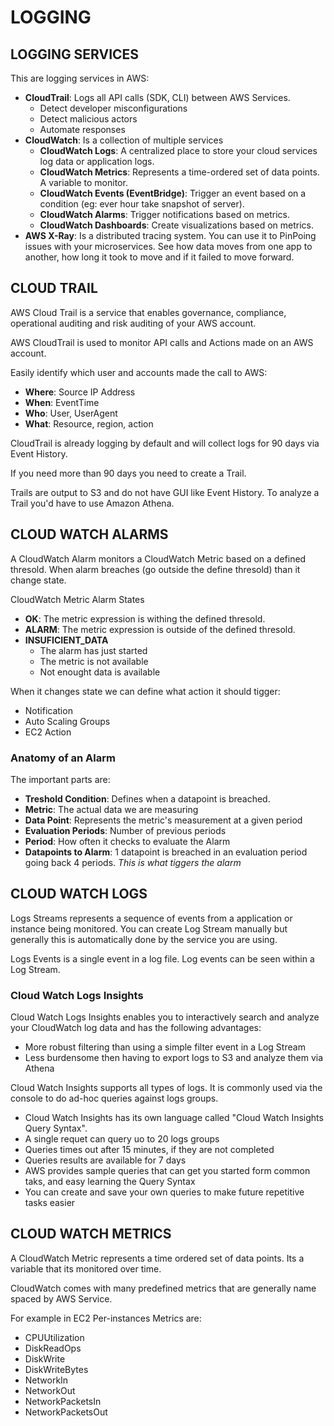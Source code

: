 # LOGGING

## LOGGING SERVICES

This are logging services in AWS:
 - **CloudTrail**: Logs all API calls (SDK, CLI) between AWS Services.
    - Detect developer misconfigurations
    - Detect malicious actors
    - Automate responses
 - **CloudWatch**: Is a collection of multiple services
    - **CloudWatch Logs**: A centralized place to store your cloud services log data or application logs.
    - **CloudWatch Metrics**: Represents a time-ordered set of data points. A variable to monitor.
    - **CloudWatch Events (EventBridge)**: Trigger an event based on a condition (eg: ever hour take snapshot of server).
    - **CloudWatch Alarms**: Trigger notifications based on metrics.
    - **CloudWatch Dashboards**: Create visualizations based on metrics.
 - **AWS X-Ray**: Is a distributed tracing system. You can use it to PinPoing issues with your microservices. See how data moves from one app to another, how long it took to move and if it failed to move forward.

## CLOUD TRAIL

AWS Cloud Trail is a service that enables governance, compliance, operational auditing and risk auditing of your AWS account.

AWS CloudTrail is used to monitor API calls and Actions made on an AWS account.

Easily identify which user and accounts made the call to AWS:
 - **Where**: Source IP Address
 - **When**: EventTime
 - **Who**: User, UserAgent
 - **What**: Resource, region, action

CloudTrail is already logging by default and will collect logs for 90 days via Event History.

If you need more than 90 days you need to create a Trail.

Trails are output to S3 and do not have GUI like Event History. To analyze a Trail you'd have to use Amazon Athena.

## CLOUD WATCH ALARMS

A CloudWatch Alarm monitors a CloudWatch Metric based on a defined thresold. When alarm breaches (go outside the define thresold) than it change state.

CloudWatch Metric Alarm States
 - **OK**: The metric expression is withing the defined thresold.
 - **ALARM**: The metric expression is outside of the defined thresold.
 - **INSUFICIENT_DATA**
    - The alarm has just started
    - The metric is not available
    - Not enought data is available

When it changes state we can define what action it should tigger:
 - Notification
 - Auto Scaling Groups
 - EC2 Action

### Anatomy of an Alarm

The important parts are:
 - **Treshold Condition**: Defines when a datapoint is breached.
 - **Metric**: The actual data we are measuring
 - **Data Point**: Represents the metric's measurement at a given period
 - **Evaluation Periods**: Number of previous periods
 - **Period**: How often it checks to evaluate the Alarm
 - **Datapoints to Alarm**: 1 datapoint is breached in an evaluation period going back 4 periods. *This is what tiggers the alarm*

## CLOUD WATCH LOGS

Logs Streams represents a sequence of events from a application or instance being monitored. You can create Log Stream manually but generally this is automatically done by the service you are using.

Logs Events is a single event in a log file. Log events can be seen within a Log Stream.

### Cloud Watch Logs Insights

Cloud Watch Logs Insights enables you to interactively search and analyze your CloudWatch log data and has the following advantages:
 - More robust filtering than using a simple filter event in a Log Stream
 - Less burdensome then having to export logs to S3 and analyze them via Athena

Cloud Watch Insights supports all types of logs. It is commonly used via the console to do ad-hoc queries against logs groups.
 - Cloud Watch Insights has its own language called "Cloud Watch Insights Query Syntax".
 - A single requet can query uo to 20 logs groups
 - Queries times out after 15 minutes, if they are not completed
 - Queries results are available for 7 days
 - AWS provides sample queries that can get you started form common taks, and easy learning the Query Syntax
 - You can create and save your own queries to make future repetitive tasks easier

## CLOUD WATCH METRICS

A CloudWatch Metric represents a time ordered set of data points. Its a variable that its monitored over time.

CloudWatch comes with many predefined metrics that are generally name spaced by AWS Service.

For example in EC2 Per-instances Metrics are:
 - CPUUtilization
 - DiskReadOps
 - DiskWrite
 - DiskWriteBytes
 - NetworkIn
 - NetworkOut
 - NetworkPacketsIn
 - NetworkPacketsOut